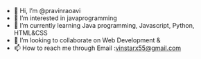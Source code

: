 - 👋 Hi, I’m @pravinraoavi
- 👀 I’m interested in javaprogramming 
- 🌱 I’m currently learning Java programming, Javascript, Python, HTML&CSS
- 💞️ I’m looking to collaborate on Web Development & 
- 📫 How to reach me through Email :vinstarx55@gmail.com

<!---
pravinraoavi/pravinraoavi is a ✨ special ✨ repository because its `README.md` (this file) appears on your GitHub profile.
You can click the Preview link to take a look at your changes.
--->
